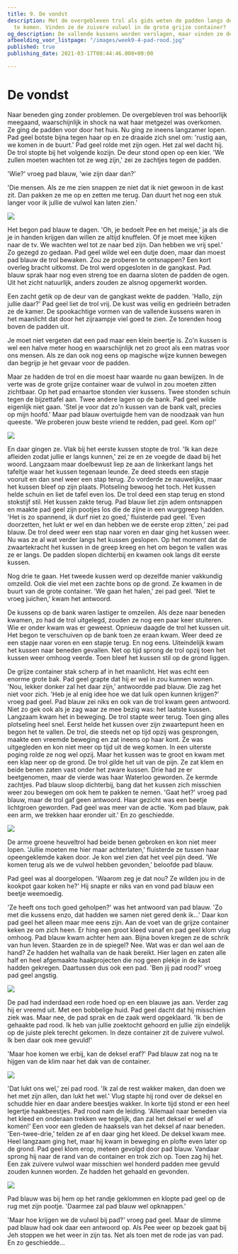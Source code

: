 ```yaml
---
title: 9. De vondst
description: Met de overgebleven trol als gids weten de padden langs de vallende kussens
  te komen. Vinden ze de zuivere vulwol in de grote grijze container?
og_description: De vallende kussens worden verslagen, maar vinden ze de vulwol?
afbeelding_voor_listpage: "/images/week9-4-pad-rood.jpg"
published: true
publishing_date: 2021-03-17T08:44:46.000+00:00

---
```

# De vondst

Naar beneden ging zonder problemen. De overgebleven trol was behoorlijk meegaand, waarschijnlijk in shock na wat haar metgezel was overkomen. Ze ging de padden voor door het huis. Nu ging ze ineens langzamer lopen. Pad geel botste bijna tegen haar op en ze draaide zich snel om: 'rustig aan, we komen in de buurt.' Pad geel rolde met zijn ogen. Het zal wel dacht hij. De trol stopte bij het volgende kozijn. De deur stond open op een kier. 'We zullen moeten wachten tot ze weg zijn,' zei ze zachtjes tegen de padden.

'Wie?' vroeg pad blauw, 'wie zijn daar dan?'

'Die mensen. Als ze me zien snappen ze niet dat ik niet gewoon in de kast zit. Dan pakken ze me op en zetten me terug. Dan duurt het nog een stuk langer voor ik jullie de vulwol kan laten zien.'

![](/images/week9-1-pim-en-het-meisje.jpg)

Het begon pad blauw te dagen. 'Oh, je bedoelt Pee en het meisje,' ja als die je in handen krijgen dan willen ze altijd knuffelen. Of je moet mee kijken naar de tv. We wachten wel tot ze naar bed zijn. Dan hebben we vrij spel.' Zo gezegd zo gedaan. Pad geel wilde wel een dutje doen, maar dan moest pad blauw de trol bewaken. Zou ze proberen te ontsnappen? Een kort overleg bracht uitkomst. De trol werd opgesloten in de gangkast. Pad. blauw sprak haar nog even streng toe en daarna sloten de padden de ogen. Uit het zicht natuurlijk, anders zouden ze alsnog opgemerkt worden.

Een zacht getik op de deur van de gangkast wekte de padden. 'Hallo, zijn jullie daar?' Pad geel liet de trol vrij. De kust was veilig en gedrieën betraden ze de kamer. De spookachtige vormen van de vallende kussens waren in het maanlicht dat door het zijraampje viel goed te zien. Ze torenden hoog boven de padden uit.

Je moet niet vergeten dat een pad maar een klein beertje is. Zo'n kussen is wel een halve meter hoog en waarschijnlijk net zo groot als een matras voor ons mensen. Als ze dan ook nog eens op magische wijze kunnen bewegen dan begrijp je het gevaar voor de padden. 

Maar ze hadden de trol en die moest haar waarde nu gaan bewijzen. In de verte was de grote grijze container waar de vulwol in zou moeten zitten zichtbaar. Op het pad ernaartoe stonden vier kussens. Twee stonden schuin tegen de bijzettafel aan. Twee andere lagen op de bank. Pad geel wilde eigenlijk niet gaan. 'Stel je voor dat zo'n kussen van de bank valt, precies op mijn hoofd.' Maar pad blauw overtuigde hem van de noodzaak van hun queeste. 'We proberen jouw beste vriend te redden, pad geel. Kom op!'

![](/images/week9-2-voorbij-de-kussens.jpg)

En daar gingen ze. Vlak bij het eerste kussen stopte de trol. 'Ik kan deze afleiden zodat jullie er langs kunnen,' zei ze en ze voegde de daad bij het woord. Langzaam maar doelbewust liep ze aan de linkerkant langs het tafeltje waar het kussen tegenaan leunde. Ze deed steeds een stapje vooruit en dan snel weer een stap terug. Zo vorderde ze nauwelijks, maar het kussen bleef op zijn plaats. Plotseling bewoog het toch. Het kussen helde schuin en liet de tafel even los. De trol deed een stap terug en stond stokstijf stil. Het kussen zakte terug. Pad blauw liet zijn adem ontsnappen en maakte pad geel zijn pootjes los die de zijne in een wurggreep hadden. 'Het is zo spannend, ik durf niet zo goed,' fluisterde pad geel. 'Even doorzetten, het lukt er wel en dan hebben we de eerste erop zitten,' zei pad blauw. De trol deed weer een stap naar voren en daar ging het kussen weer. Nu was ze al wat verder langs het kussen geslopen. Op het moment dat de zwaartekracht het kussen in de greep kreeg en het om begon te vallen was ze er langs. De padden slopen dichterbij en kwamen ook langs dit eerste kussen. 

Nog drie te gaan. Het tweede kussen werd op dezelfde manier vakkundig omzeild. Ook die viel met een zachte bons op de grond. Ze kwamen in de buurt van de grote container. 'We gaan het halen,' zei pad geel. 'Niet te vroeg juichen,' kwam het antwoord.

De kussens op de bank waren lastiger te omzeilen. Als deze naar beneden kwamen, zo had de trol uitgelegd, zouden ze nog een paar keer stuiteren. Wie er onder kwam was er geweest. Opnieuw daagde de trol het kussen uit. Het begon te verschuiven op de bank toen ze eraan kwam. Weer deed ze een stapje naar voren en een stapje terug. En nog eens. Uiteindelijk kwam het kussen naar beneden gevallen. Net op tijd sprong de trol opzij toen het kussen weer omhoog veerde. Toen bleef het kussen stil op de grond liggen.

De grijze container stak scherp af in het maanlicht. Het was echt een enorme grote bak. Pad geel grapte dat hij er wel in zou kunnen wonen. 'Nou, lekker donker zal het daar zijn,' antwoordde pad blauw. Die zag het niet voor zich. 'Heb je al enig idee hoe we dat luik open kunnen krijgen?' vroeg pad geel. Pad blauw zei niks en ook van de trol kwam geen antwoord. Niet zo gek ook als je zag waar ze mee bezig was: het laatste kussen. Langzaam kwam het in beweging. De trol stapte weer terug. Toen ging alles plotseling heel snel. Eerst helde het kussen over zijn zwaartepunt heen en begon het te vallen. De trol, die steeds net op tijd opzij was gesprongen, maakte een vreemde beweging en zat ineens op haar kont. Ze was uitgegleden en kon niet meer op tijd uit de weg komen. In een uiterste poging rolde ze nog wel opzij. Maar het kussen was te groot en kwam met een klap neer op de grond. De trol gilde het uit van de pijn. Ze zat klem en beide benen zaten vast onder het zware kussen. Drie had ze er beetgenomen, maar de vierde was haar Waterloo geworden. Ze kermde zachtjes. Pad blauw sloop dichterbij, bang dat het kussen zich misschien weer zou bewegen om ook hem te pakken te nemen. 'Gaat het?' vroeg pad blauw, maar de trol gaf geen antwoord. Haar gezicht was een beetje lichtgroen geworden. Pad geel was meer van de actie. 'Kom pad blauw, pak een arm, we trekken haar eronder uit.' En zo geschiedde. 

![](/images/week9-3-trol-onder-kussens.jpg)

De arme groene heuveltrol had beide benen gebroken en kon niet meer lopen. 'Jullie moeten me hier maar achterlaten,' fluisterde ze tussen haar opeengeklemde kaken door. Je kon wel zien dat het veel pijn deed. 'We komen terug als we de vulwol hebben gevonden,' beloofde pad blauw.

Pad geel was al doorgelopen. 'Waarom zeg je dat nou? Ze wilden jou in de kookpot gaar koken he?' Hij snapte er niks van en vond pad blauw een beetje weemoedig.

'Ze heeft ons toch goed geholpen?' was het antwoord van pad blauw. 'Zo met die kussens enzo, dat hadden we samen niet gered denk ik...' Daar kon pad geel het alleen maar mee eens zijn. Aan de voet van de grijze container keken ze om zich heen. Er hing een groot kleed vanaf en pad geel klom vlug omhoog. Pad blauw kwam achter hem aan. Bijna boven kregen ze de schrik van hun leven. Staarden ze in de spiegel? Nee. Wat was er dan wel aan de hand? Ze hadden het walhalla van de haak bereikt. Hier lagen en zaten alle half en heel afgemaakte haakprojecten die nog geen plekje in de kast hadden gekregen. Daartussen dus ook een pad. 'Ben jij pad rood?' vroeg pad geel angstig. 

![](/images/week9-4-pad-rood.jpg)

De pad had inderdaad een rode hoed op en een blauwe jas aan. Verder zag hij er vreemd uit. Met een bobbelige huid. Pad geel dacht dat hij misschien ziek was. Maar nee, de pad sprak en de zaak werd opgeklaard. 'Ik ben de gehaakte pad rood. Ik heb van jullie zoektocht gehoord en jullie zijn eindelijk op de juiste plek terecht gekomen. In deze container zit de zuivere vulwol. Ik ben daar ook mee gevuld!'

'Maar hoe komen we erbij, kan de deksel eraf?' Pad blauw zat nog na te hijgen van de klim naar het dak van de container. 

![](/images/week9-5-container-openmaken.jpg)

'Dat lukt ons wel,' zei pad rood. 'Ik zal de rest wakker maken, dan doen we het met zijn allen, dan lukt het wel.' Vlug stapte hij rond over de deksel en schudde hier en daar andere beestjes wakker. In korte tijd stond er een heel legertje haakbeestjes. Pad rood nam de leiding. 'Allemaal naar beneden via het kleed en onderaan trekken we tegelijk, dan zal het deksel er wel af komen!' Een voor een gleden de haaksels van het deksel af naar beneden. 'Een-twee-drie,' telden ze af en daar ging het kleed. De deksel kwam mee. Heel langzaam ging het, maar hij kwam in beweging en plofte even later op de grond. Pad geel klom erop, meteen gevolgd door pad blauw. Vandaar sprong hij naar de rand van de container en trok zich op. Toen zag hij het. Een zak zuivere vulwol waar misschien wel honderd padden mee gevuld zouden kunnen worden. Ze hadden het gehaald en gevonden.

![](/images/week9-6-vulwol.jpg)

Pad blauw was bij hem op het randje geklommen en klopte pad geel op de rug met zijn pootje. 'Daarmee zal pad blauw wel opknappen.'

'Maar hoe krijgen we de vulwol bij pad?' vroeg pad geel. Maar de slimme pad blauw had ook daar een antwoord op. Als Pee weer op bezoek gaat bij Jeh stoppen we het weer in zijn tas. Net als toen met de rode jas van pad. En zo geschiedde...